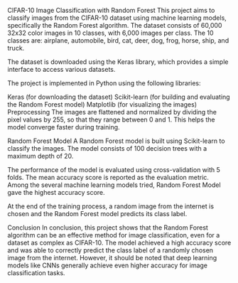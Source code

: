 CIFAR-10 Image Classification with Random Forest
This project aims to classify images from the CIFAR-10 dataset using machine learning models, specifically the Random Forest algorithm. The dataset consists of 60,000 32x32 color images in 10 classes, with 6,000 images per class. The 10 classes are: airplane, automobile, bird, cat, deer, dog, frog, horse, ship, and truck.

The dataset is downloaded using the Keras library, which provides a simple interface to access various datasets.

The project is implemented in Python using the following libraries:

Keras (for downloading the dataset)
Scikit-learn (for building and evaluating the Random Forest model)
Matplotlib (for visualizing the images)
Preprocessing
The images are flattened and normalized by dividing the pixel values by 255, so that they range between 0 and 1. This helps the model converge faster during training.

Random Forest Model
A Random Forest model is built using Scikit-learn to classify the images. The model consists of 100 decision trees with a maximum depth of 20.

The performance of the model is evaluated using cross-validation with 5 folds. The mean accuracy score is reported as the evaluation metric. Among the several machine learning models tried, Random Forest Model gave the highest accuracy score.

At the end of the training process, a random image from the internet is chosen and the Random Forest model predicts its class label.

Conclusion
In conclusion, this project shows that the Random Forest algorithm can be an effective method for image classification, even for a dataset as complex as CIFAR-10. The model achieved a high accuracy score and was able to correctly predict the class label of a randomly chosen image from the internet. However, it should be noted that deep learning models like CNNs generally achieve even higher accuracy for image classification tasks.
